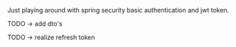 Just playing around with spring security basic authentication and jwt token.

TODO -> add dto's

TODO -> realize refresh token

